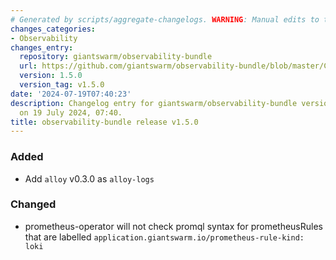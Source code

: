 ```yaml
---
# Generated by scripts/aggregate-changelogs. WARNING: Manual edits to this files will be overwritten.
changes_categories:
- Observability
changes_entry:
  repository: giantswarm/observability-bundle
  url: https://github.com/giantswarm/observability-bundle/blob/master/CHANGELOG.md#150---2024-07-18
  version: 1.5.0
  version_tag: v1.5.0
date: '2024-07-19T07:40:23'
description: Changelog entry for giantswarm/observability-bundle version 1.5.0, published
  on 19 July 2024, 07:40.
title: observability-bundle release v1.5.0
---
```


### Added
- Add `alloy` v0.3.0 as `alloy-logs`
### Changed
- prometheus-operator will not check promql syntax for prometheusRules that are labelled `application.giantswarm.io/prometheus-rule-kind: loki`
